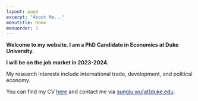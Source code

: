 ```yaml
---
layout: page
excerpt: "About Me..."
menutitle: Home
menuorder: 1
---
```


**Welcome to my website. I am a PhD Candidate in Economics at Duke University.**

**I will be on the job market in 2023-2024.**

My research interests include international trade, development, and political economy.

You can find my CV <a href="https://sungjuwu.github.io/documents/CV_sungjuwu.pdf" target="_blank"><span style="color:#012169"><u>here</u></span></a> and contact me via <a href = "mailto: sungju.wu@duke.edu"><span style="color:#012169"><u>sungju.wu[at]duke.edu</u></span></a>.
